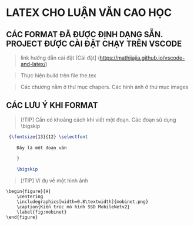 # LATEX CHO LUẬN VĂN CAO HỌC

## CÁC FORMAT ĐÃ ĐƯỢC ĐỊNH DẠNG SẴN. PROJECT ĐƯỢC CÀI ĐẶT CHẠY TRÊN VSCODE

> link hướng dẫn cài đặt [Cài đặt] (https://mathjiajia.github.io/vscode-and-latex/)

> Thực hiện build trên file the.tex

> Các chương nằm ở thư mục chapers. Các hình ảnh ở thư mục images

## CÁC LƯU Ý KHI FORMAT

> [!TIP] Cần có khoảng cách khi viết một đoạn. Các đoạn sử dụng \bigskip
```latex
 {\fontsize{13}{12} \selectfont 
    
    Đây là một đoạn văn

    }
    
    \bigskip
```

>[!TIP] Ví đụ về một hình ảnh
```
\begin{figure}[H]
	\centering
	\includegraphics[width=0.8\textwidth]{mobinet.png}
	\caption{Kiến trúc mô hình SSD MobileNetv2}
	\label{fig:mobinet}
\end{figure}
```
